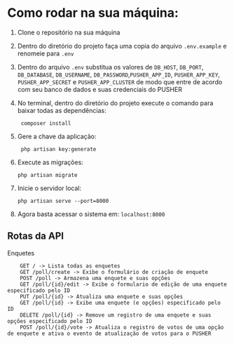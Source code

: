 # Como rodar na sua máquina:

1. Clone o repositório na sua máquina
2. Dentro do diretório do projeto faça uma copia do arquivo `.env.example` e renomeie para `.env`
3. Dentro do arquivo `.env` substitua os valores de `DB_HOST`, `DB_PORT`, `DB_DATABASE`, `DB_USERNAME`, `DB_PASSWORD`,`PUSHER_APP_ID`, `PUSHER_APP_KEY`, `PUSHER_APP_SECRET` e `PUSHER_APP_CLUSTER` de modo que entre de acordo com seu banco de dados e suas credenciais do PUSHER
4. No terminal, dentro do diretório do projeto execute o comando para baixar todas as dependências:
   ```   
    composer install
   ```
5. Gere a chave da aplicação:
   ```
    php artisan key:generate
   ```

6. Execute as migrações:
    ```
    php artisan migrate
    ```
7. Inicie o servidor local:
    ```
    php artisan serve --port=8000
    ```
8. Agora basta acessar o sistema em: `localhost:8000`

## Rotas da API
Enquetes
   ```
       GET / -> Lista todas as enquetes
       GET /poll/create -> Exibe o formulário de criação de enquete
       POST /poll -> Armazena uma enquete e suas opções
       GET /poll/{id}/edit -> Exibe o formulario de edição de uma enquete especificado pelo ID
       PUT /poll/{id} -> Atualiza uma enquete e suas opções
       GET /poll/{id} -> Exibe uma enquete (e opções) especificado pelo ID
       DELETE /poll/{id} -> Remove um registro de uma enquete e suas opções especificado pelo ID
       POST /poll/{id}/vote -> Atualiza o registro de votos de uma opção de enquete e ativa o evento de atualização de votos para o PUSHER
   ```

